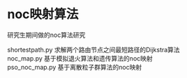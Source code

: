 # noc映射算法

研究生期间做的noc算法研究

shortestpath.py  求解两个路由节点之间最短路径的Dijkstra算法  
noc_map.py 基于模拟退火算法和遗传算法的noc映射  
pso_noc_map.py 基于离散粒子群算法的noc映射
